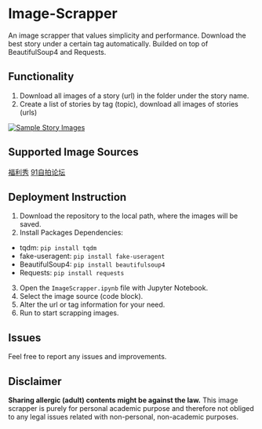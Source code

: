 # Image-Scrapper
An image scrapper that values simplicity and performance. Download the best story under a certain tag automatically. Builded on top of BeautifulSoup4 and Requests.

## Functionality
1. Download all images of a story (url) in the folder under the story name.
2. Create a list of stories by tag (topic), download all images of stories (urls)

[![Sample Story Images](https://s13.postimg.org/f2o9amc8n/image.png)](https://postimg.org/image/9ehyjq7w3/)

## Supported Image Sources
<a href="http://www.bfpgf.com/" target="_blank">福利秀</a>
<a href="http://93.t9p.today/index.php" target="_blank">91自拍论坛</a>

## Deployment Instruction
1. Download the repository to the local path, where the images will be saved.
2. Install Packages Dependencies:
  * tqdm: `pip install tqdm`
  * fake-useragent: `pip install fake-useragent`
  * BeautifulSoup4: `pip install beautifulsoup4`
  * Requests: `pip install requests`
3. Open the `ImageScrapper.ipynb` file with Jupyter Notebook.
4. Select the image source (code block).
5. Alter the url or tag information for your need.
6. Run to start scrapping images.

## Issues
Feel free to report any issues and improvements.

## Disclaimer
**Sharing allergic (adult) contents might be against the law.** This image scrapper is purely for personal academic purpose and therefore not obliged to any legal issues related with non-personal, non-academic purposes.
